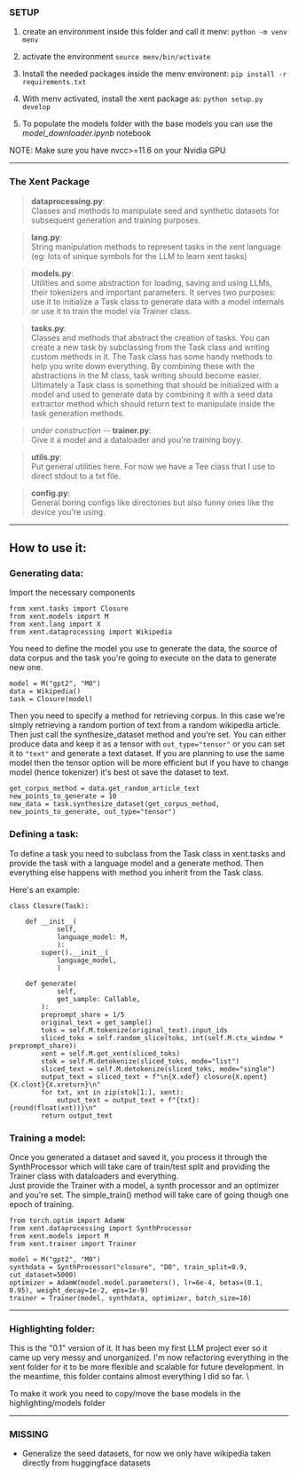 ### SETUP

1. create an environment inside this folder and call it menv: `python -m venv menv`

2. activate the environment `source menv/bin/activate`

3. Install the needed packages inside the menv environent: `pip install -r requirements.txt`

4. With menv activated, install the xent package as: `python setup.py develop`

5. To populate the models folder with the base models you can use the *model_downloader.ipynb* notebook

NOTE: Make sure you have nvcc>=11.6 on your Nvidia GPU

-----

### The Xent Package

> **dataprocessing.py**: \
Classes and methods to manipulate seed and synthetic datasets for subsequent generation and training purposes.

> **lang.py**: \
String manipulation methods to represent tasks in the xent language (eg: lots of unique symbols for the LLM to learn xent tasks)

>**models.py**: \
Utilities and some abstraction for loading, saving and using LLMs, their tokenizers and important parameters.     It serves two purposes: use it to initialize a Task class to generate data with a model internals or use it to train the model via Trainer class.

>**tasks.py**: \
Classes and methods that abstract the creation of tasks. You can create a new task by subclassing from the Task class and writing custom methods in it. The Task class has some handy methods to help you write down everything. By combining these with the abstractions in the M class, task writing should become easier. Ultimately a Task class is something that should be initialized with a model and used to generate data by combining it with a seed data extractor method which should return text to manipulate inside the task generation methods.

>*under construction* -- **trainer.py**: \
Give it a model and a dataloader and you're training boyy.

>**utils.py**: \
Put general utilities here. For now we have a Tee class that I use to direct stdout to a txt file.

>**config.py**: \
General boring configs like directories but also funny ones like the device you're using. 

--------------------
## How to use it:

### Generating data:
Import the necessary components
```
from xent.tasks import Closure
from xent.models import M
from xent.lang import X
from xent.dataprocessing import Wikipedia
```
You need to define the model you use to generate the data, the source of data corpus and the task you're going to execute on the data to generate new one.
```
model = M("gpt2", "M0")
data = Wikipedia()
task = Closure(model)
```
Then you need to specify a method for retrieving corpus. In this case we're simply retrieving a random portion of text from a random wikipedia article. Then just call the synthesize_dataset method and you're set. You can either produce data and keep it as a tensor with `out_type="tensor"` or you can set it to `"text"` and generate a text dataset. If you are planning to use the same model then the tensor option will be more efficient but if you have to change model (hence tokenizer) it's best ot save the dataset to text.
```
get_corpus_method = data.get_random_article_text
new_points_to_generate = 10
new_data = task.synthesize_dataset(get_corpus_method, new_points_to_generate, out_type="tensor")
```
### Defining a task:
To define a task you need to subclass from the Task class in xent.tasks and provide the task with a language model and a generate method. Then everything else happens with method you inherit from the Task class. 

Here's an example: 
```
class Closure(Task):

    def __init__(
            self, 
            language_model: M,
            ):
        super().__init__(
            language_model, 
            )

    def generate(
            self,
            get_sample: Callable,
        ):
        preprompt_share = 1/5
        original_text = get_sample()
        toks = self.M.tokenize(original_text).input_ids
        sliced_toks = self.random_slice(toks, int(self.M.ctx_window * preprompt_share))
        xent = self.M.get_xent(sliced_toks)
        stok = self.M.detokenize(sliced_toks, mode="list")
        sliced_text = self.M.detokenize(sliced_toks, mode="single")
        output_text = sliced_text + f"\n{X.xdef} closure{X.opent}{X.clost}{X.xreturn}\n"
        for txt, xnt in zip(stok[1:], xent):
            output_text = output_text + f"{txt}: {round(float(xnt))}\n"
        return output_text
```
### Training a model: 
Once you generated a dataset and saved it, you process it through the SynthProcessor which will take care of train/test split and providing the Trainer class with dataloaders and everything. \
Just provide the Trainer with a model, a synth processor and an optimizer and you're set. The simple_train() method will take care of going though one epoch of training. 
```
from torch.optim import AdamW
from xent.dataprocessing import SynthProcessor
from xent.models import M
from xent.trainer import Trainer

model = M("gpt2", "M0")
synthdata = SynthProcessor("closure", "D0", train_split=0.9, cut_dataset=5000)
optimizer = AdamW(model.model.parameters(), lr=6e-4, betas=(0.1, 0.95), weight_decay=1e-2, eps=1e-9)
trainer = Trainer(model, synthdata, optimizer, batch_size=10)
```
-----------------




### Highlighting folder:
This is the "0.1" version of it. It has been my first LLM project ever so it came up very messy and unorganized. I'm now refactoring everything in the xent folder for it to be more flexible and scalable for future development. In the meantime, this folder contains almost everything I did so far. \

To make it work you need to copy/move the base models in the highlighting/models folder 

--------

### MISSING

- Generalize the seed datasets, for now we only have wikipedia taken directly from huggingface datasets 
